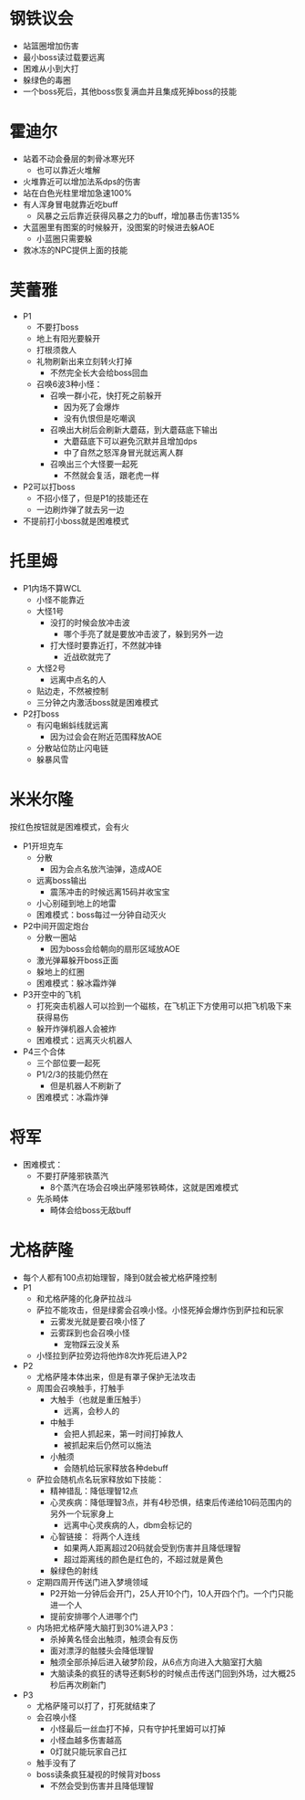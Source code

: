 # 钢铁议会

- 站篮圈增加伤害
- 最小boss读过载要远离
- 困难从小到大打
- 躲绿色的毒圈
- 一个boss死后，其他boss恢复满血并且集成死掉boss的技能

# 霍迪尔

- 站着不动会叠层的刺骨冰寒光环
  - 也可以靠近火堆解
- 火堆靠近可以增加法系dps的伤害
- 站在白色光柱里增加急速100%
- 有人浑身冒电就靠近吃buff
  - 风暴之云后靠近获得风暴之力的buff，增加暴击伤害135%
- 大蓝圈里有图案的时候躲开，没图案的时候进去躲AOE
  - 小蓝圈只需要躲
- 救冰冻的NPC提供上面的技能

# 芙蕾雅

- P1
  - 不要打boss
  - 地上有阳光要躲开
  - 打根须救人
  - 礼物刷新出来立刻转火打掉
    - 不然完全长大会给boss回血
  - 召唤6波3种小怪：
    - 召唤一群小花，快打死之前躲开
      - 因为死了会爆炸
      - 没有仇恨但是吃嘲讽
    - 召唤出大树后会刷新大蘑菇，到大蘑菇底下输出
      - 大蘑菇底下可以避免沉默并且增加dps
      - 中了自然之怒浑身冒光就远离人群
    - 召唤出三个大怪要一起死
      - 不然就会复活，跟老虎一样
- P2可以打boss
  - 不招小怪了，但是P1的技能还在
  - 一边刷炸弹了就去另一边
- 不提前打小boss就是困难模式

# 托里姆

- P1内场不算WCL
  - 小怪不能靠近
  - 大怪1号
    - 没打的时候会放冲击波
      - 哪个手亮了就是要放冲击波了，躲到另外一边
    - 打大怪时要靠近打，不然就冲锋
      - 近战砍就完了
  - 大怪2号
    - 远离中点名的人
  - 贴边走，不然被控制
  - 三分钟之内激活boss就是困难模式
- P2打boss
  - 有闪电蝌蚪线就远离
    - 因为过会会在附近范围释放AOE
  - 分散站位防止闪电链
  - 躲暴风雪

# 米米尔隆

按红色按钮就是困难模式，会有火

- P1开坦克车
  - 分散
    - 因为会点名放汽油弹，造成AOE
  - 远离boss输出
    - 震荡冲击的时候远离15码并收宝宝
  - 小心别碰到地上的地雷
  - 困难模式：boss每过一分钟自动灭火
- P2中间开固定炮台
  - 分散一圈站
    - 因为boss会给朝向的扇形区域放AOE
  - 激光弹幕躲开boss正面
  - 躲地上的红圈
  - 困难模式：躲冰霜炸弹
- P3开空中的飞机
  - 打死突击机器人可以捡到一个磁核，在飞机正下方使用可以把飞机吸下来获得易伤
  - 躲开炸弹机器人会被炸
  - 困难模式：远离灭火机器人
- P4三个合体
  - 三个部位要一起死
  - P1/2/3的技能仍然在
    - 但是机器人不刷新了
  - 困难模式：冰霜炸弹

# 将军

- 困难模式：
  - 不要打萨隆邪铁蒸汽
    - 8个蒸汽在场会召唤出萨隆邪铁畸体，这就是困难模式
  - 先杀畸体
    - 畸体会给boss无敌buff

# 尤格萨隆

- 每个人都有100点初始理智，降到0就会被尤格萨隆控制
- P1
  - 和尤格萨隆的化身萨拉战斗
  - 萨拉不能攻击，但是绿雾会召唤小怪。小怪死掉会爆炸伤到萨拉和玩家
    - 云雾发光就是要召唤小怪了
    - 云雾踩到也会召唤小怪
      - 宠物踩云没关系
  - 小怪拉到萨拉旁边将他炸8次炸死后进入P2
- P2
  - 尤格萨隆本体出来，但是有罩子保护无法攻击
  - 周围会召唤触手，打触手
    - 大触手（也就是重压触手）
      - 远离，会秒人的
    - 中触手
      - 会把人抓起来，第一时间打掉救人
      - 被抓起来后仍然可以施法
    - 小触须
      - 会随机给玩家释放各种debuff
  - 萨拉会随机点名玩家释放如下技能：
    - 精神错乱：降低理智12点
    - 心灵疾病：降低理智3点，并有4秒恐惧，结束后传递给10码范围内的另外一个玩家身上
      - 远离中心灵疾病的人，dbm会标记的
    - 心智链接： 将两个人连线
      - 如果两人距离超过20码就会受到伤害并且降低理智
      - 超过距离线的颜色是红色的，不超过就是黄色
    - 躲绿色的射线
  - 定期四周开传送门进入梦境领域
    - P2开始一分钟后会开门，25人开10个门，10人开四个门。一个门只能进一个人
    - 提前安排哪个人进哪个门
  - 内场把尤格萨隆大脑打到30%进入P3：
    - 杀掉黄名怪会出触须，触须会有反伤
    - 面对漂浮的骷髅头会降低理智
    - 触须全部杀掉后进入破梦阶段，从6点方向进入大脑室打大脑
    - 大脑读条的疯狂的诱导还剩5秒的时候点击传送门回到外场，过大概25秒后再次刷新门 
- P3
  - 尤格萨隆可以打了，打死就结束了
  - 会召唤小怪
    - 小怪最后一丝血打不掉，只有守护托里姆可以打掉
    - 小怪血越多伤害越高
    - 0灯就只能玩家自己扛
  - 触手没有了
  - boss读条疯狂凝视的时候背对boss
    - 不然会受到伤害并且降低理智